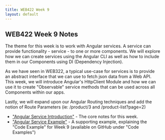 ```yaml
---
title: WEB422 Week 9
layout: default
---
```


## WEB422 Week 9 Notes

The theme for this week is to work with Angular services. A service can provide functionality - service - to one or more components.  We will explore how we can create services using the Angular CLI as well as how to include them in our Components using DI (Dependency Injection).  

As we have seen in WEB322, a typical use-case for services is to provide an abstract interface that we can use to fetch json data from a Web API.  This week, we will introduce Angular's HttpClient Module and how we can use it to create "Observable" service methods that can be used across all Components within our apps.

Lastly, we will expand upon our Angular Routing techniques and add the notion of Route Parameters (ie: /product/3 and /product-list?page=2)

* ["Angular Service Introduction"](angular-service-intro) - The core notes for this week.
* ["Angular Service Example"](angular-service-example) - A supporting example, explaining the "Code Example" for Week 9 (available on GitHub under "Code Examples")

<br>
